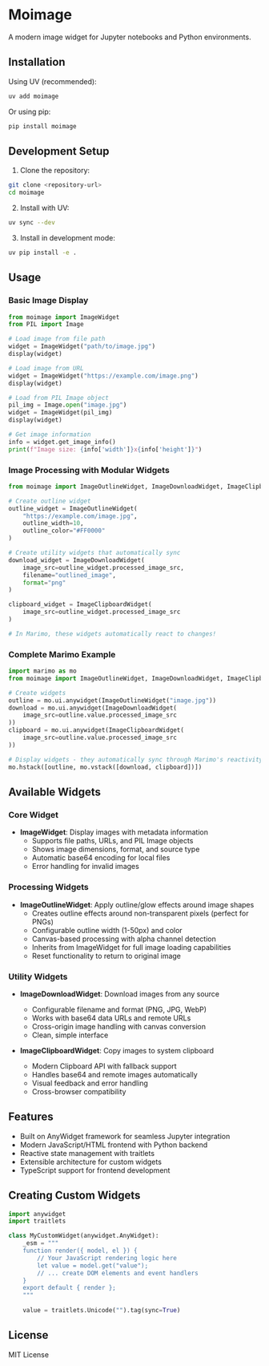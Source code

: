 # Moimage

A modern image widget for Jupyter notebooks and Python environments.

## Installation

Using UV (recommended):

```bash
uv add moimage
```

Or using pip:

```bash
pip install moimage
```

## Development Setup

1. Clone the repository:
```bash
git clone <repository-url>
cd moimage
```

2. Install with UV:
```bash
uv sync --dev
```

3. Install in development mode:
```bash
uv pip install -e .
```

## Usage

### Basic Image Display

```python
from moimage import ImageWidget
from PIL import Image

# Load image from file path
widget = ImageWidget("path/to/image.jpg")
display(widget)

# Load image from URL
widget = ImageWidget("https://example.com/image.png")
display(widget)

# Load from PIL Image object
pil_img = Image.open("image.jpg")
widget = ImageWidget(pil_img)
display(widget)

# Get image information
info = widget.get_image_info()
print(f"Image size: {info['width']}x{info['height']}")
```

### Image Processing with Modular Widgets

```python
from moimage import ImageOutlineWidget, ImageDownloadWidget, ImageClipboardWidget

# Create outline widget
outline_widget = ImageOutlineWidget(
    "https://example.com/image.jpg",
    outline_width=10,
    outline_color="#FF0000"
)

# Create utility widgets that automatically sync
download_widget = ImageDownloadWidget(
    image_src=outline_widget.processed_image_src,
    filename="outlined_image",
    format="png"
)

clipboard_widget = ImageClipboardWidget(
    image_src=outline_widget.processed_image_src
)

# In Marimo, these widgets automatically react to changes!
```

### Complete Marimo Example

```python
import marimo as mo
from moimage import ImageOutlineWidget, ImageDownloadWidget, ImageClipboardWidget

# Create widgets
outline = mo.ui.anywidget(ImageOutlineWidget("image.jpg"))
download = mo.ui.anywidget(ImageDownloadWidget(
    image_src=outline.value.processed_image_src
))
clipboard = mo.ui.anywidget(ImageClipboardWidget(
    image_src=outline.value.processed_image_src
))

# Display widgets - they automatically sync through Marimo's reactivity!
mo.hstack([outline, mo.vstack([download, clipboard])])
```

## Available Widgets

### Core Widget
- **ImageWidget**: Display images with metadata information
  - Supports file paths, URLs, and PIL Image objects
  - Shows image dimensions, format, and source type
  - Automatic base64 encoding for local files
  - Error handling for invalid images

### Processing Widgets
- **ImageOutlineWidget**: Apply outline/glow effects around image shapes
  - Creates outline effects around non-transparent pixels (perfect for PNGs)
  - Configurable outline width (1-50px) and color
  - Canvas-based processing with alpha channel detection
  - Inherits from ImageWidget for full image loading capabilities
  - Reset functionality to return to original image

### Utility Widgets
- **ImageDownloadWidget**: Download images from any source
  - Configurable filename and format (PNG, JPG, WebP)
  - Works with base64 data URLs and remote URLs
  - Cross-origin image handling with canvas conversion
  - Clean, simple interface

- **ImageClipboardWidget**: Copy images to system clipboard
  - Modern Clipboard API with fallback support
  - Handles base64 and remote images automatically
  - Visual feedback and error handling
  - Cross-browser compatibility

## Features

- Built on AnyWidget framework for seamless Jupyter integration
- Modern JavaScript/HTML frontend with Python backend
- Reactive state management with traitlets
- Extensible architecture for custom widgets
- TypeScript support for frontend development

## Creating Custom Widgets

```python
import anywidget
import traitlets

class MyCustomWidget(anywidget.AnyWidget):
    _esm = """
    function render({ model, el }) {
        // Your JavaScript rendering logic here
        let value = model.get("value");
        // ... create DOM elements and event handlers
    }
    export default { render };
    """
    
    value = traitlets.Unicode("").tag(sync=True)
```

## License

MIT License
